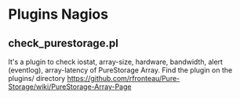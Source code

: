 # Plugins Nagios

## check_purestorage.pl
It's a plugin to check iostat, array-size, hardware, bandwidth, alert (eventlog), array-latency of PureStorage Array. Find the plugin on the plugins/ directory
https://github.com/rfronteau/Pure-Storage/wiki/PureStorage-Array-Page
